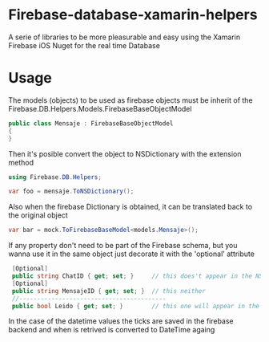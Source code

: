 # Firebase-database-xamarin-helpers
A serie of libraries to be more pleasurable and easy using the Xamarin Firebase iOS Nuget for the real time Database

# Usage

The models (objects) to be used as firebase objects must be inherit of the Firebase.DB.Helpers.Models.FirebaseBaseObjectModel
   
   ```cs
   public class Mensaje : FirebaseBaseObjectModel
   {
   }
   ```

Then it's posible convert the object to NSDictionary with the extension method
   ```cs
   using Firebase.DB.Helpers;

   var foo = mensaje.ToNSDictionary();
   ```

Also when the firebase Dictionary is obtained, it can be translated back to the original object
   ```cs
   var bar = mock.ToFirebaseBaseModel<models.Mensaje>();
   ```

If any property don't need to be part of the Firebase schema, but you wanna use it in the same object just decorate it with the 'optional' attribute
   ```cs
    [Optional]
    public string ChatID { get; set; }     // this does't appear in the NSDictionary 
    [Optional]
	public string MensajeID { get; set; }  // this neither
    //-----------------------------------------
	public bool Leido { get; set; }        // this one will appear in the NSDictionary
   ```
   
   In the case of the datetime values the ticks are saved in the firebase backend and when is retrived is converted to DateTime againg
